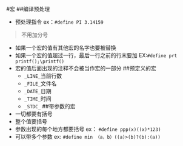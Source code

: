 #宏
##编译预处理
- 预处理指令
ex：`#define PI 3.14159`
>不用加分号  

- 如果一个宏的值有其他宏的名字也要被替换  
- 如果一个宏的值超过一行，最后一行之前的行末要加
  EX:`#define prt printf();\printf()`
- 宏的值后面出现的注释不会被当作宏的一部分
##预定义的宏
  - `_LINE_`当前行数
  - `_FILE_`文件名
  - `_DATE_`日期
  - `_TIME_`时间
  - `_STDC_`
##带参数的宏
- 一切都要有括号
- 整个值要括号
- 参数出现的每个地方都要括号
ex： `#define ppp(x)((x)*123)`
- 可以带多个参数
  ex: `#define min （a，b）((a)>(b)?(b):(a))`
